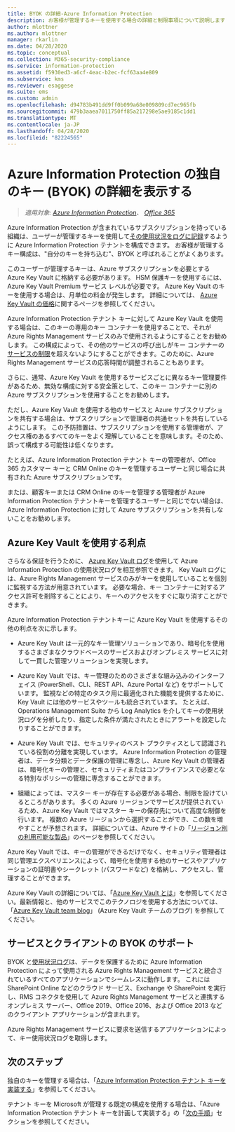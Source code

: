 ```yaml
---
title: BYOK の詳細-Azure Information Protection
description: お客様が管理するキーを使用する場合の詳細と制限事項について説明します ("your your key" または BYOK と呼ばれます)。 Azure Information Protection を使用します。
author: mlottner
ms.author: mlottner
manager: rkarlin
ms.date: 04/28/2020
ms.topic: conceptual
ms.collection: M365-security-compliance
ms.service: information-protection
ms.assetid: f5930ed3-a6cf-4eac-b2ec-fcf63aa4e809
ms.subservice: kms
ms.reviewer: esaggese
ms.suite: ems
ms.custom: admin
ms.openlocfilehash: d94783b491dd9ff0b099a68e009809cd7ec965fb
ms.sourcegitcommit: 479b3aaea7011750ff85a217298e5ae9185c1dd1
ms.translationtype: MT
ms.contentlocale: ja-JP
ms.lasthandoff: 04/28/2020
ms.locfileid: "82224565"
---
```

# <a name="bring-your-own-key-byok-details-for-azure-information-protection"></a>Azure Information Protection の独自のキー (BYOK) の詳細を表示する

>*適用対象: [Azure Information Protection](https://azure.microsoft.com/pricing/details/information-protection)、 [Office 365](https://download.microsoft.com/download/E/C/F/ECF42E71-4EC0-48FF-AA00-577AC14D5B5C/Azure_Information_Protection_licensing_datasheet_EN-US.pdf)*


Azure Information Protection が含まれているサブスクリプションを持っている組織は、ユーザーが管理するキーを使用して[その使用状況をログに記録](log-analyze-usage.md)するように Azure Information Protection テナントを構成できます。 お客様が管理するキー構成は、"自分のキーを持ち込む"、BYOK と呼ばれることがよくあります。

このユーザーが管理するキーは、Azure サブスクリプションを必要とする Azure Key Vault に格納する必要があります。 HSM 保護キーを使用するには、Azure Key Vault Premium サービス レベルが必要です。 Azure Key Vault のキーを使用する場合は、月単位の料金が発生します。 詳細については、 [Azure Key Vault の価格](https://azure.microsoft.com/pricing/details/key-vault/)に関するページを参照してください。

Azure Information Protection テナント キーに対して Azure Key Vault を使用する場合は、このキーの専用のキー コンテナーを使用することで、それが Azure Rights Management サービスのみで使用されるようにすることをお勧めします。 この構成によって、その他のサービスの呼び出しがキー コンテナーの[サービスの制限](/azure/key-vault/key-vault-service-limits)を超えないようにすることができます。このために、Azure Rights Management サービスの応答時間が調整されることもあります。  

さらに、通常、Azure Key Vault を使用するサービスごとに異なるキー管理要件があるため、無効な構成に対する安全策として、このキー コンテナーに別の Azure サブスクリプションを使用することをお勧めします。 

ただし、Azure Key Vault を使用する他のサービスと Azure サブスクリプションを共有する場合は、サブスクリプションで管理者の共通セットを共有しているようにします。 この予防措置は、サブスクリプションを使用する管理者が、アクセス権のあるすべてのキーをよく理解していることを意味します。そのため、誤って構成する可能性は低くなります。 

たとえば、Azure Information Protection テナント キーの管理者が、Office 365 カスタマー キーと CRM Online のキーを管理するユーザーと同じ場合に共有された Azure サブスクリプションです。 

または、顧客キーまたは CRM Online のキーを管理する管理者が Azure Information Protection テナントキーを管理するユーザーと同じでない場合は、Azure Information Protection に対して Azure サブスクリプションを共有しないことをお勧めします。

## <a name="benefits-of-using-azure-key-vault"></a>Azure Key Vault を使用する利点

さらなる保証を行うために、 [Azure Key Vault ログ](/azure/key-vault/key-vault-logging)を使用して Azure Information Protection の使用状況ログを相互参照できます。 Key Vault ログには、Azure Rights Management サービスのみがキーを使用していることを個別に監視する方法が用意されています。 必要な場合、キー コンテナーに対するアクセス許可を削除することにより、キーへのアクセスをすぐに取り消すことができます。

Azure Information Protection テナントキーに Azure Key Vault を使用するその他の利点を次に示します。

- Azure Key Vault は一元的なキー管理ソリューションであり、暗号化を使用するさまざまなクラウドベースのサービスおよびオンプレミス サービスに対して一貫した管理ソリューションを実現します。

- Azure Key Vault では、キー管理のためのさまざまな組み込みのインターフェイス (PowerShell、CLI、REST API、Azure Portal など) をサポートしています。 監視などの特定のタスク用に最適化された機能を提供するために、Key Vault には他のサービスやツールも統合されています。 たとえば、Operations Management Suite から Log Analytics を介してキーの使用状況ログを分析したり、指定した条件が満たされたときにアラートを設定したりすることができます。

- Azure Key Vault では、セキュリティのベスト プラクティスとして認識されている役割の分離を実現しています。 Azure Information Protection の管理者は、データ分類とデータ保護の管理に専念し、Azure Key Vault の管理者は、暗号化キーの管理と、セキュリティまたはコンプライアンスで必要となる特別なポリシーの管理に専念することができます。

- 組織によっては、マスター キーが存在する必要がある場合、制限を設けているところがあります。 多くの Azure リージョンでサービスが提供されているため、Azure Key Vault ではマスター キーの保存先について高度な制御を行います。 複数の Azure リージョンから選択することができ、この数を増やすことが予想されます。 詳細については、Azure サイトの「[リージョン別の利用可能な製品](https://azure.microsoft.com/regions/services/)」のページを参照してください。

Azure Key Vault では、キーの管理ができるだけでなく、セキュリティ管理者は同じ管理エクスペリエンスによって、暗号化を使用する他のサービスやアプリケーションの証明書やシークレット (パスワードなど) を格納し、アクセスし、管理することができます。 

Azure Key Vault の詳細については、「[Azure Key Vault とは](/azure/key-vault/key-vault-whatis)」を参照してください。最新情報と、他のサービスでこのテクノロジを使用する方法については、「[Azure Key Vault team blog](https://blogs.technet.microsoft.com/kv/)」 (Azure Key Vault チームのブログ) を参照してください。

## <a name="byok-support-for-services-and-clients"></a>サービスとクライアントの BYOK のサポート

BYOK と[使用状況ログ](log-analyze-usage.md)は、データを保護するために Azure Information Protection によって使用される Azure Rights Management サービスと統合されているすべてのアプリケーションでシームレスに動作します。 これには SharePoint Online などのクラウド サービス、Exchange や SharePoint を実行し、RMS コネクタを使用して Azure Rights Management サービスと連携するオンプレミス サーバー、Office 2019、Office 2016、および Office 2013 などのクライアント アプリケーションが含まれます。 

Azure Rights Management サービスに要求を送信するアプリケーションによって、キー使用状況ログを取得します。

## <a name="next-steps"></a>次のステップ

独自のキーを管理する場合は、「[Azure Information Protection テナント キーを実装する](plan-implement-tenant-key.md#implementing-byok-for-your-azure-information-protection-tenant-key)」を参照してください。

テナント キーを Microsoft が管理する既定の構成を使用する場合は、「Azure Information Protection テナント キーを計画して実装する」の「[次の手順](plan-implement-tenant-key.md#next-steps)」セクションを参照してください。

